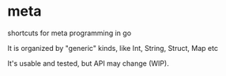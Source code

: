 meta
====

shortcuts for meta programming in go

It is organized by "generic" kinds, like Int, String, Struct, Map etc

It's usable and tested, but API may change (WIP).